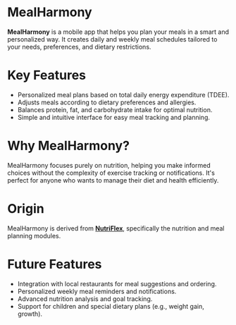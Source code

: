 # MealHarmony
**MealHarmony** is a mobile app that helps you plan your meals in a smart and personalized way. It creates daily and weekly meal schedules tailored to your needs, preferences, and dietary restrictions.

# Key Features
* Personalized meal plans based on total daily energy expenditure (TDEE).
* Adjusts meals according to dietary preferences and allergies.
* Balances protein, fat, and carbohydrate intake for optimal nutrition.
* Simple and intuitive interface for easy meal tracking and planning.

# Why MealHarmony?
MealHarmony focuses purely on nutrition, helping you make informed choices without the complexity of exercise tracking or notifications. It's perfect for anyone who wants to manage their diet and health efficiently.

# Origin
MealHarmony is derived from [**NutriFlex**](https://github.com/Hoang-Doan123/Nutriflex-Internship-2024-25), specifically the nutrition and meal planning modules.

# Future Features
* Integration with local restaurants for meal suggestions and ordering.
* Personalized weekly meal reminders and notifications.
* Advanced nutrition analysis and goal tracking.
* Support for children and special dietary plans (e.g., weight gain, growth).
